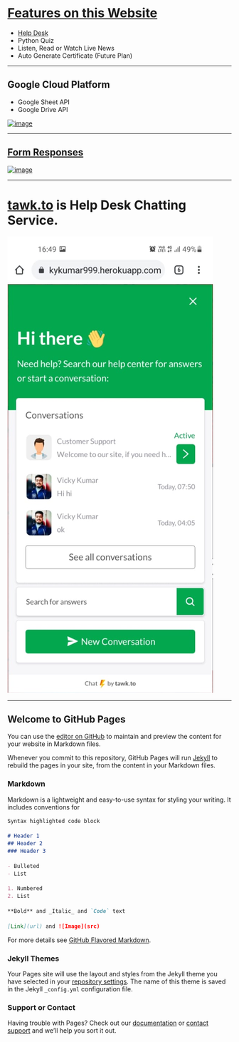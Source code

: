  # [Features on this Website](https://imvickykumar999.github.io/Google-Forms/)
 
 - [Help Desk](https://github.com/imvickykumar999/Google-Forms/blob/main/resources/help%20desk.js)
 - Python Quiz
 - Listen, Read or Watch Live News
 - Auto Generate Certificate (Future Plan)
 
 ----------------------------------------------
 
 ## Google Cloud Platform
 
 - Google Sheet API
 - Google Drive API
 
[![image](https://user-images.githubusercontent.com/50515418/130781022-27e8ab6d-4435-463d-b94f-fd27d1a36879.png)](https://console.cloud.google.com/apis/credentials?project=spreadsheet-certificate&folder=&organizationId=)

----------------------------------------------------

 ## [Form Responses](https://docs.google.com/spreadsheets/d/1E-SpPEszLcyEysQNHAB12LfCIhj_v0HRbRHs21msd7Y/edit?resourcekey#gid=1251398035)

[![image](https://user-images.githubusercontent.com/50515418/130775302-af90503c-b5fe-4a93-96c5-dd5344a9944d.png)](https://docs.google.com/forms/d/1_Rs1Z4NHCSx8Gb3Ykbsyhvza4SkCCbx8-7AvCcDnBp0/edit#responses)

-----------------------------------------------------

# [tawk.to](https://www.tawk.to/) is Help Desk Chatting Service.

[![ss](https://github.com/imvickykumar999/Google-Forms/blob/main/resources/chatting.jpg?raw=true)](https://dashboard.tawk.to/#/chat)

---------------------------------------------------

## Welcome to GitHub Pages

You can use the [editor on GitHub](https://github.com/imvickykumar999/Google-Forms/edit/main/README.md) to maintain and preview the content for your website in Markdown files.

Whenever you commit to this repository, GitHub Pages will run [Jekyll](https://jekyllrb.com/) to rebuild the pages in your site, from the content in your Markdown files.

### Markdown

Markdown is a lightweight and easy-to-use syntax for styling your writing. It includes conventions for

```markdown
Syntax highlighted code block

# Header 1
## Header 2
### Header 3

- Bulleted
- List

1. Numbered
2. List

**Bold** and _Italic_ and `Code` text

[Link](url) and ![Image](src)
```

For more details see [GitHub Flavored Markdown](https://guides.github.com/features/mastering-markdown/).

### Jekyll Themes

Your Pages site will use the layout and styles from the Jekyll theme you have selected in your [repository settings](https://github.com/imvickykumar999/Google-Forms/settings/pages). The name of this theme is saved in the Jekyll `_config.yml` configuration file.

### Support or Contact

Having trouble with Pages? Check out our [documentation](https://docs.github.com/categories/github-pages-basics/) or [contact support](https://support.github.com/contact) and we’ll help you sort it out.
